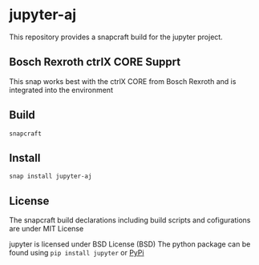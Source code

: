 # jupyter-aj
This repository provides a snapcraft build for the jupyter project.

## Bosch Rexroth ctrlX CORE Supprt
This snap works best with the ctrlX CORE from Bosch Rexroth and is integrated into the environment

## Build
```snapcraft```

## Install
```snap install jupyter-aj```

## License
The snapcraft build declarations including build scripts and cofigurations are under MIT License

jupyter is licensed under BSD License (BSD)
The python package can be found using ```pip install jupyter``` or
[PyPi](https://pypi.org/project/jupyter/)

